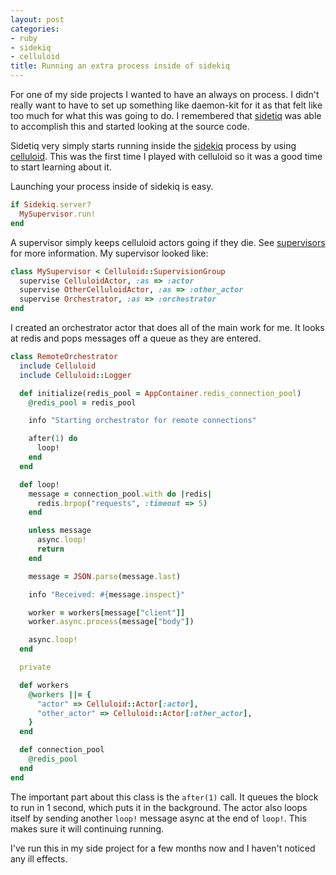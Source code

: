 ```yaml
---
layout: post
categories:
- ruby
- sidekiq
- celluloid
title: Running an extra process inside of sidekiq
---
```


For one of my side projects I wanted to have an always on process. I didn't really want to have to set up something like daemon-kit for it as that felt like too much for what this was going to do. I remembered that [sidetiq][sidetiq] was able to accomplish this and started looking at the source code.

Sidetiq very simply starts running inside the [sidekiq][sidekiq] process by using [celluloid][celluloid]. This was the first time I played with celluloid so it was a good time to start learning about it.

Launching your process inside of sidekiq is easy.

```ruby
if Sidekiq.server?
  MySupervisor.run!
end
```

A supervisor simply keeps celluloid actors going if they die. See [supervisors][celluloid-supervisors] for more information. My supervisor looked like:

```ruby
class MySupervisor < Celluloid::SupervisionGroup
  supervise CelluloidActor, :as => :actor
  supervise OtherCelluloidActor, :as => :other_actor
  supervise Orchestrator, :as => :orchestrator
end
```

I created an orchestrator actor that does all of the main work for me. It looks at redis and pops messages off a queue as they are entered.

```ruby
class RemoteOrchestrator
  include Celluloid
  include Celluloid::Logger

  def initialize(redis_pool = AppContainer.redis_connection_pool)
    @redis_pool = redis_pool

    info "Starting orchestrator for remote connections"

    after(1) do
      loop!
    end
  end

  def loop!
    message = connection_pool.with do |redis|
      redis.brpop("requests", :timeout => 5)
    end

    unless message
      async.loop!
      return
    end

    message = JSON.parse(message.last)

    info "Received: #{message.inspect}"

    worker = workers[message["client"]]
    worker.async.process(message["body"])

    async.loop!
  end

  private

  def workers
    @workers ||= {
      "actor" => Celluloid::Actor[:actor],
      "other_actor" => Celluloid::Actor[:other_actor],
    }
  end

  def connection_pool
    @redis_pool
  end
end
```

The important part about this class is the `after(1)` call. It queues the block to run in 1 second, which puts it in the background. The actor also loops itself by sending another `loop!` message async at the end of `loop!`. This makes sure it will continuing running.

I've run this in my side project for a few months now and I haven't noticed any ill effects.

[sidekiq]: http://sidekiq.org/
[sidetiq]: https://github.com/tobiassvn/sidetiq
[celluloid]: https://github.com/celluloid/celluloid
[celluloid-supervisors]: https://github.com/celluloid/celluloid/wiki/Supervisors
